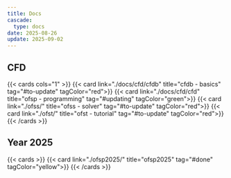 ```yaml
---
title: Docs
cascade:
  type: docs
date: 2025-08-26
update: 2025-09-02
---
```


## CFD

{{< cards cols="1" >}}
  {{< card link="./docs/cfd/cfdb" title="cfdb - basics" tag="#to-update" tagColor="red">}}
  {{< card link="./docs/cfd/cfd" title="ofsp - programming" tag="#updating" tagColor="green">}}
  {{< card link="./ofss/" title="ofss - solver" tag="#to-update" tagColor="red">}}
  {{< card link="./ofst/" title="ofst - tutorial" tag="#to-update" tagColor="red">}}
{{< /cards >}}

## Year 2025

{{< cards  >}}
  {{< card link="./ofsp2025/" title="ofsp2025" tag="#done" tagColor="yellow">}}
{{< /cards >}}

